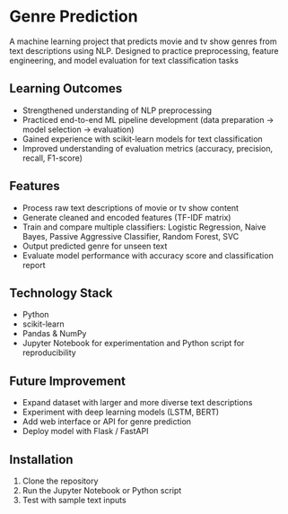 # Genre Prediction

A machine learning project that predicts movie and tv show genres from text descriptions using NLP.
Designed to practice preprocessing, feature engineering, and model evaluation for text classification tasks

## Learning Outcomes
- Strengthened understanding of NLP preprocessing  
- Practiced end-to-end ML pipeline development (data preparation → model selection → evaluation)  
- Gained experience with scikit-learn models for text classification  
- Improved understanding of evaluation metrics (accuracy, precision, recall, F1-score)  

## Features
- Process raw text descriptions of movie or tv show content
- Generate cleaned and encoded features (TF-IDF matrix)  
- Train and compare multiple classifiers: Logistic Regression, Naive Bayes, Passive Aggressive Classifier, Random Forest, SVC  
- Output predicted genre for unseen text  
- Evaluate model performance with accuracy score and classification report  

## Technology Stack
- Python  
- scikit-learn
- Pandas & NumPy  
- Jupyter Notebook for experimentation and Python script for reproducibility  

## Future Improvement
- Expand dataset with larger and more diverse text descriptions  
- Experiment with deep learning models (LSTM, BERT)  
- Add web interface or API for genre prediction  
- Deploy model with Flask / FastAPI

## Installation
1. Clone the repository  
2. Run the Jupyter Notebook or Python script  
3. Test with sample text inputs  
